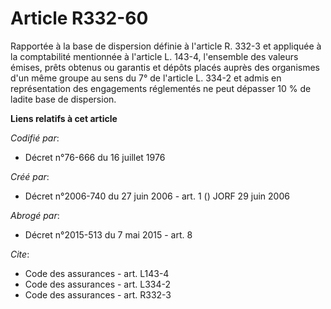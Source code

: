 # Article R332-60

Rapportée à la base de dispersion définie à l'article R. 332-3 et appliquée à la comptabilité mentionnée à l'article L.
143-4, l'ensemble des valeurs émises, prêts obtenus ou garantis et dépôts placés auprès des organismes d'un même groupe au
sens du 7° de l'article L. 334-2 et admis en représentation des engagements réglementés ne peut dépasser 10 % de ladite base
de dispersion.

**Liens relatifs à cet article**

_Codifié par_:

  - Décret n°76-666 du 16 juillet 1976

_Créé par_:

  - Décret n°2006-740 du 27 juin 2006 - art. 1 () JORF 29 juin 2006

_Abrogé par_:

  - Décret n°2015-513 du 7 mai 2015 - art. 8

_Cite_:

  - Code des assurances - art. L143-4
  - Code des assurances - art. L334-2
  - Code des assurances - art. R332-3
